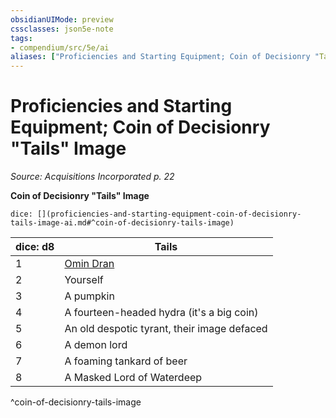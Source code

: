```yaml
---
obsidianUIMode: preview
cssclasses: json5e-note
tags:
- compendium/src/5e/ai
aliases: ["Proficiencies and Starting Equipment; Coin of Decisionry "Tails" Image"]
---
```

# Proficiencies and Starting Equipment; Coin of Decisionry "Tails" Image
*Source: Acquisitions Incorporated p. 22* 

**Coin of Decisionry "Tails" Image**

`dice: [](proficiencies-and-starting-equipment-coin-of-decisionry-tails-image-ai.md#^coin-of-decisionry-tails-image)`

| dice: d8 | Tails |
|----------|-------|
| 1 | [Omin Dran](/3-Mechanics/CLI/bestiary/npc/omin-dran-ai.md) |
| 2 | Yourself |
| 3 | A pumpkin |
| 4 | A fourteen-headed hydra (it's a big coin) |
| 5 | An old despotic tyrant, their image defaced |
| 6 | A demon lord |
| 7 | A foaming tankard of beer |
| 8 | A Masked Lord of Waterdeep |
^coin-of-decisionry-tails-image